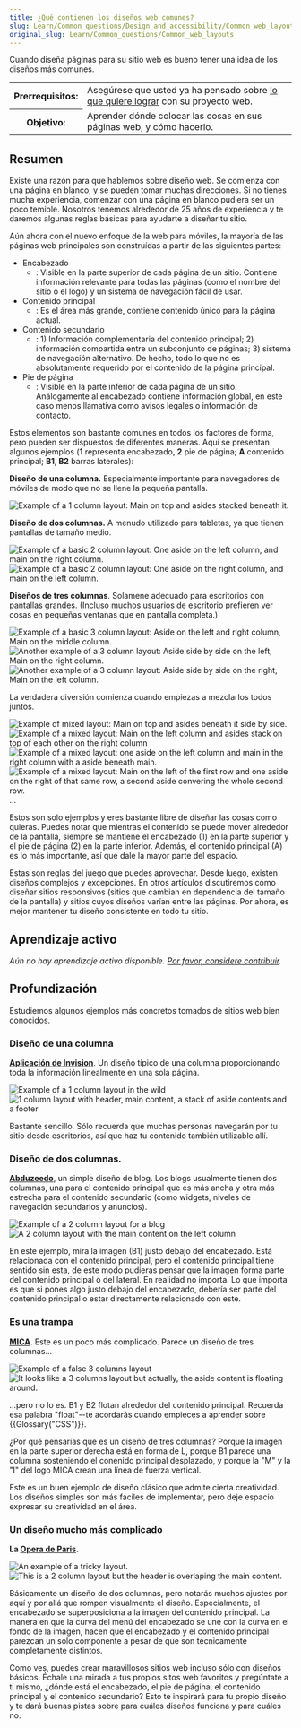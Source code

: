 ```yaml
---
title: ¿Qué contienen los diseños web comunes?
slug: Learn/Common_questions/Design_and_accessibility/Common_web_layouts
original_slug: Learn/Common_questions/Common_web_layouts
---
```


Cuando diseña páginas para su sitio web es bueno tener una idea de los diseños más comunes.

<table>
  <tbody>
    <tr>
      <th scope="row">Prerrequisitos:</th>
      <td>
        Asegúrese que usted ya ha pensado sobre
        <a href="/es/docs/Learn/Common_questions/Thinking_before_coding"
          >lo que quiere lograr</a
        >
        con su proyecto web.
      </td>
    </tr>
    <tr>
      <th scope="row">Objetivo:</th>
      <td>
        Aprender dónde colocar las cosas en sus páginas web, y cómo hacerlo.
      </td>
    </tr>
  </tbody>
</table>

## Resumen

Existe una razón para que hablemos sobre diseño web. Se comienza con una página en blanco, y se pueden tomar muchas direcciones. Si no tienes mucha experiencia, comenzar con una página en blanco pudiera ser un poco temible. Nosotros tenemos alrededor de 25 años de experiencia y te daremos algunas reglas básicas para ayudarte a diseñar tu sitio.

Aún ahora con el nuevo enfoque de la web para móviles, la mayoría de las páginas web principales son construídas a partir de las siguientes partes:

- Encabezado
  - : Visible en la parte superior de cada página de un sitio. Contiene información relevante para todas las páginas (como el nombre del sitio o el logo) y un sistema de navegación fácil de usar.
- Contenido principal
  - : Es el área más grande, contiene contenido único para la página actual.
- Contenido secundario
  - : 1) Información complementaria del contenido principal; 2) información compartida entre un subconjunto de páginas; 3) sistema de navegación alternativo. De hecho, todo lo que no es absolutamente requerido por el contenido de la página principal.
- Pie de página
  - : Visible en la parte inferior de cada página de un sitio. Análogamente al encabezado contiene información global, en este caso menos llamativa como avisos legales o información de contacto.

Estos elementos son bastante comunes en todos los factores de forma, pero pueden ser dispuestos de diferentes maneras. Aquí se presentan algunos ejemplos (**1** representa encabezado, **2** pie de página; **A** contenido principal; **B1, B2** barras laterales):

**Diseño de una columna.** Especialmente importante para navegadores de móviles de modo que no se llene la pequeña pantalla.

![Example of a 1 column layout: Main on top and asides stacked beneath it.](1-col-layout.png)

**Diseño de dos columnas.** A menudo utilizado para tabletas, ya que tienen pantallas de tamaño medio.

![Example of a basic 2 column layout: One aside on the left column, and main on the right column.](2-col-layout-right.png) ![Example of a basic 2 column layout: One aside on the right column, and main on the left column.](2-col-layout-left.png)

**Diseños de tres columnas**. Solamene adecuado para escritorios con pantallas grandes. (Incluso muchos usuarios de escritorio prefieren ver cosas en pequeñas ventanas que en pantalla completa.)

![Example of a basic 3 column layout: Aside on the left and right column, Main on the middle column.](3-col-layout.png) ![Another example of a 3 column layout: Aside side by side on the left, Main on the right column.](3-col-layout-alt.png) ![Another example of a 3 column layout: Aside side by side on the right, Main on the left column.](3-col-layout-alt2.png)

La verdadera diversión comienza cuando empiezas a mezclarlos todos juntos.

![Example of mixed layout: Main on top and asides beneath it side by side.](1-col-layout-alt.png) ![Example of a mixed layout: Main on the left column and asides stack on top of each other on the right column](2-col-layout-left-alt.png) ![Example of a mixed layout: one aside on the left column and main in the right column with a aside beneath main.](2-col-layout-mix.png) ![Example of a mixed layout: Main on the left of the first row and one aside on the right of that same row, a second aside convering the whole second row.](2-col-layout-mix-alt.png)…

Estos son solo ejemplos y eres bastante libre de diseñar las cosas como quieras. Puedes notar que mientras el contenido se puede mover alrededor de la pantalla, siempre se mantiene el encabezado (1) en la parte superior y el pie de página (2) en la parte inferior. Además, el contenido principal (A) es lo más importante, así que dale la mayor parte del espacio.

Estas son reglas del juego que puedes aprovechar. Desde luego, existen diseños complejos y excepciones. En otros artículos discutiremos cómo diseñar sitios responsivos (sitios que cambian en dependencia del tamaño de la pantalla) y sitios cuyos diseños varían entre las páginas. Por ahora, es mejor mantener tu diseño consistente en todo tu sitio.

## Aprendizaje activo

_Aún no hay aprendizaje activo disponible. [Por favor, considere contribuir](/es/docs/MDN/Getting_started)._

## Profundización

Estudiemos algunos ejemplos más concretos tomados de sitios web bien conocidos.

### Diseño de una columna

**[Aplicación de Invision](http://www.invisionapp.com/)**. Un diseño típico de una columna proporcionando toda la información linealmente en una sola página.

![Example of a 1 column layout in the wild](screenshot-product.jpg) ![1 column layout with header, main content, a stack of aside contents and a footer](screenshot-product-overlay.jpg)

Bastante sencillo. Sólo recuerda que muchas personas navegarán por tu sitio desde escritorios, así que haz tu contenido también utilizable allí.

### Diseño de dos columnas.

**[Abduzeedo](http://abduzeedo.com/typography-mania-261)**, un simple diseño de blog. Los blogs usualmente tienen dos columnas, una para el contenido principal que es más ancha y otra más estrecha para el contenido secundario (como widgets, niveles de navegación secundarios y anuncios).

![Example of a 2 column layout for a blog](screenshot-blog.jpg) ![A 2 column layout with the main content on the left column](screenshot-blog-overlay.jpg)

En este ejemplo, mira la imagen (B1) justo debajo del encabezado. Está relacionada con el contenido principal, pero el contenido principal tiene sentido sin esta, de este modo pudieras pensar que la imagen forma parte del contenido principal o del lateral. En realidad no importa. Lo que importa es que si pones algo justo debajo del encabezado, debería ser parte del contenido principal o estar directamente relacionado con este.

### Es una trampa

**[MICA](http://www.mica.edu/About_MICA.html)**. Este es un poco más complicado. Parece un diseño de tres columnas...

![Example of a false 3 columns layout](screenshot-education.jpg) ![It looks like a 3 columns layout but actually, the aside content is floating around.](screenshot-education-overlay.jpg)

...pero no lo es. B1 y B2 flotan alrededor del contenido principal. Recuerda esa palabra "float"--te acordarás cuando empieces a aprender sobre {{Glossary("CSS")}}.

¿Por qué pensarías que es un diseño de tres columnas? Porque la imagen en la parte superior derecha está en forma de L, porque B1 parece una columna sosteniendo el conenido principal desplazado, y porque la "M" y la "I" del logo MICA crean una línea de fuerza vertical.

Este es un buen ejemplo de diseño clásico que admite cierta creatividad. Los diseños simples son más fáciles de implementar, pero deje espacio expresar su creatividad en el área.

### Un diseño mucho más complicado

**La [Opera de Paris](https://www.operadeparis.fr/en/saison-2014-2015/opera/la-boheme-puccini).**

![An example of a tricky layout.](screenshot-opera.jpg) ![This is a 2 column layout but the header is overlaping the main content.](screenshot-opera-overlay.jpg)

Básicamente un diseño de dos columnas, pero notarás muchos ajustes por aquí y por allá que rompen visualmente el diseño. Especialmente, el encabezado se superposiciona a la imagen del contenido principal. La manera en que la curva del menú del encabezado se une con la curva en el fondo de la imagen, hacen que el encabezado y el contenido principal parezcan un solo componente a pesar de que son técnicamente completamente distintos.

Como ves, puedes crear maravillosos sitios web incluso sólo con diseños básicos. Échale una mirada a tus propios sitos web favoritos y pregúntate a ti mismo, ¿dónde está el encabezado, el pie de página, el contenido principal y el contenido secundario? Esto te inspirará para tu propio diseño y te dará buenas pistas sobre para cuáles diseños funciona y para cuáles no.
